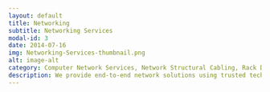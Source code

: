 ```yaml
---
layout: default
title: Networking
subtitle: Networking Services
modal-id: 3
date: 2014-07-16
img: Networking-Services-thumbnail.png
alt: image-alt
category: Computer Network Services, Network Structural Cabling, Rack Dressing
description: We provide end-to-end network solutions using trusted technologies like Cisco, Ubiquiti, and MikroTik. Our services cover structured cabling, rack dressing, and complete LAN/WAN deployments, tailored for offices, campuses, warehouses, and retail setups. With 24/7 managed network monitoring, we ensure your infrastructure stays secure, high-performing, and scalable as your business grows.
---
```

